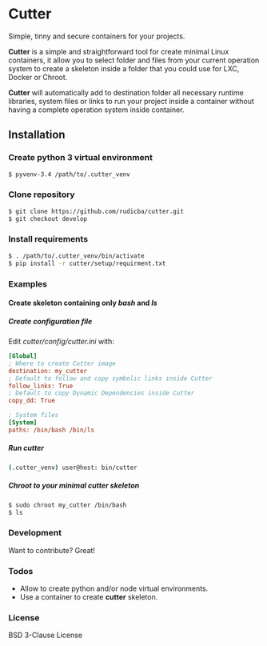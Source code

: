 # Cutter
Simple, tinny and secure containers for your projects.

**Cutter** is a simple and straightforward tool for create minimal Linux containers, it allow you to select folder and files from your current operation system to create a skeleton inside a folder that you could use for LXC, Docker or Chroot.

**Cutter** will automatically add to destination folder all necessary runtime libraries, system files or links to run your project inside a container without having a complete operation system inside container.

## Installation

### Create python 3 virtual environment
```sh
$ pyvenv-3.4 /path/to/.cutter_venv
```

### Clone repository
```sh
$ git clone https://github.com/rudicba/cutter.git
$ git checkout develop
```

### Install requirements
```sh
$ . /path/to/.cutter_venv/bin/activate
$ pip install -r cutter/setup/requirment.txt
```

### Examples

#### Create skeleton containing only *bash* and *ls*

##### Create configuration file
Edit *cutter/config/cutter.ini* with:

```ini
[Global]
; Where to create Cutter image
destination: my_cutter
; Default to follow and copy symbolic links inside Cutter
follow_links: True
; Default to copy Dynamic Dependencies inside Cutter
copy_dd: True

; System files
[System]
paths: /bin/bash /bin/ls
```

##### Run cutter
```sh
(.cutter_venv) user@host: bin/cutter
```

##### Chroot to your minimal cutter skeleton
```sh
$ sudo chroot my_cutter /bin/bash
$ ls
```

### Development
Want to contribute? Great!

### Todos
- Allow to create python and/or node virtual environments.
- Use a container to create **cutter** skeleton.

### License
BSD 3-Clause License
